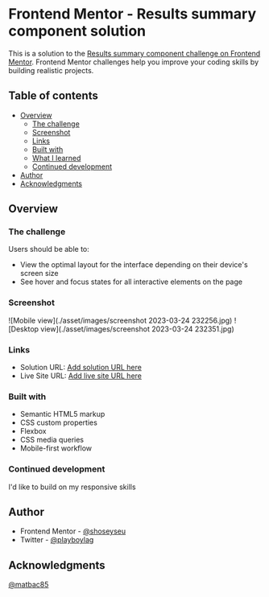 # Frontend Mentor - Results summary component solution

This is a solution to the [Results summary component challenge on Frontend Mentor](https://www.frontendmentor.io/challenges/results-summary-component-CE_K6s0maV). Frontend Mentor challenges help you improve your coding skills by building realistic projects. 

## Table of contents

- [Overview](#overview)
  - [The challenge](#the-challenge)
  - [Screenshot](#screenshot)
  - [Links](#links)
  - [Built with](#built-with)
  - [What I learned](#what-i-learned)
  - [Continued development](#continued-development)
- [Author](#author)
- [Acknowledgments](#acknowledgments)


## Overview

### The challenge

Users should be able to:

- View the optimal layout for the interface depending on their device's screen size
- See hover and focus states for all interactive elements on the page

### Screenshot

![Mobile view](./asset/images/screenshot 2023-03-24 232256.jpg)
![Desktop view](./asset/images/screenshot 2023-03-24 232351.jpg)


### Links

- Solution URL: [Add solution URL here](https://your-solution-url.com)
- Live Site URL: [Add live site URL here](https://your-live-site-url.com)


### Built with

- Semantic HTML5 markup
- CSS custom properties
- Flexbox
- CSS media queries
- Mobile-first workflow

### Continued development

I'd like to build on my responsive skills


## Author

- Frontend Mentor - [@shoseyseu](https://www.frontendmentor.io/profile/shoseyseu)
- Twitter - [@playboylag](https://www.twitter.com/playboylag)


## Acknowledgments

[@matbac85](https://www.frontendmentor.io/profile/matbac85)
